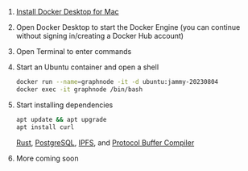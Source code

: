 1. [Install Docker Desktop for Mac](https://docs.docker.com/desktop/install/mac-install/)
2. Open Docker Desktop to start the Docker Engine (you can continue without signing in/creating a Docker Hub account)
3. Open Terminal to enter commands
4. Start an Ubuntu container and open a shell

   ``` bash
   docker run --name=graphnode -it -d ubuntu:jammy-20230804
   docker exec -it graphnode /bin/bash
   ```

5. Start installing dependencies

   ``` bash
   apt update && apt upgrade
   apt install curl
   ```

    [Rust](https://www.rust-lang.org/en-US/install.html), [PostgreSQL](https://www.postgresql.org/download/), [IPFS](https://docs.ipfs.io/install/), and [Protocol Buffer Compiler](https://grpc.io/docs/protoc-installation/)

7. More coming soon

